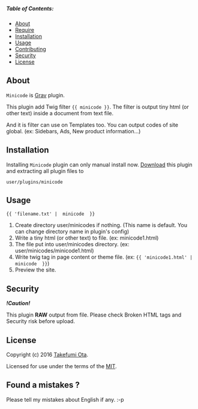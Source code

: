 
##### Table of Contents:

* [About](#about)
* [Require](#Require)
* [Installation](#installation)
* [Usage](#usage)
* [Contributing](#contributing)
* [Security](#Security)
* [License](#license)

## About

`Minicode` is [Grav](https://getgrav.org/) plugin.

This plugin add Twig filter `{{ minicode }}`.  The filter is output tiny html (or other text) inside a document from text file.

And it is filter can use on Templates too.
You can output codes of site global. (ex: Sidebars, Ads, New product information...)


## Installation

Installing `Minicode` plugin can only manual install now. [Download](https://github.com/gracix/grav-plugin-minicode/archive/master.zip) this plugin and extracting all plugin files to 

    user/plugins/minicode
    
## Usage

    {{ 'filename.txt' |  minicode  }}
    

 1. Create directory user/minicodes if nothing. (This name is default. You can change directory name in plugin's config)
 2. Write a tiny html (or other text) to file. (ex: minicode1.html)
 3. The file put into user/minicodes directory. (ex: user/minicodes/minicode1.html)
 4. Write twig tag in page content or theme file. (ex: `{{ 'minicode1.html' |  minicode  }}`)
 5. Preview the site.

## Security

***!Caution!***

This plugin **RAW** output from file. Please check Broken HTML tags and Security risk before upload.

## License

Copyright (c) 2016 [Takefumi Ota](https://github.com/gracix).

Licensed for use under the terms of the [MIT](http://www.opensource.org/licenses/mit-license.php).
 
## Found a mistakes ?

Please tell my mistakes about English if any. :-p